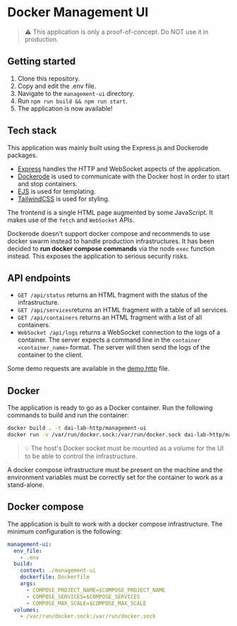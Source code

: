 # Docker Management UI

> ️⚠️ This application is only a proof-of-concept. Do NOT use it in production.

## Getting started

1. Clone this repository.
2. Copy and edit the .env file.
3. Navigate to the `management-ui` directory.
4. Run `npm run build && npm run start`.
5. The application is now available!

## Tech stack

This application was mainly built using the Express.js and Dockerode packages.

- [Express](https://expressjs.com/) handles the HTTP and WebSocket aspects of the application.
- [Dockerode](https://github.com/apocas/dockerode) is used to communicate with the Docker host in order to start and
  stop containers.
- [EJS](https://ejs.co/) is used for templating.
- [TailwindCSS](https://tailwindcss.com/) is used for styling.

The frontend is a single HTML page augmented by some JavaScript. It makes use of the `fetch` and `WebSocket` APIs.

Dockerode doesn't support docker compose and recommends to use docker swarm instead to handle production
infrastructures. It has been decided to **run docker compose commands** via the node `exec` function instead. This
exposes the application to serious security risks.

## API endpoints

- `GET /api/status` returns an HTML fragment with the status of the infrastructure.
- `GET /api/services`returns an HTML fragment with a table of all services.
- `GET /api/containers` returns an HTML fragment with a list of all containers.
- `WebSocket /api/logs` returns a WebSocket connection to the logs of a container. The server expects a command line in
  the `container <container_name>` format. The server will then send the logs of the container to the client.

Some demo requests are available in the [demo.http](./demo.http) file.

## Docker

The application is ready to go as a Docker container. Run the following commands to build and run the container:

```bash
docker build . -t dai-lab-http/management-ui
docker run -v /var/run/docker.sock:/var/run/docker.sock dai-lab-http/management-ui
```

> 💡 The host's Docker socket must be mounted as a volume for the UI to be able to control the infrastructure.

A docker compose infrastructure must be present on the machine and the environment variables must be correctly set for
the container to work as a stand-alone.

## Docker compose

The application is built to work with a docker compose infrastructure. The minimum configuration is the following:

```yaml
management-ui:
  env_file:
    - .env
  build:
    context: ./management-ui
    dockerfile: Dockerfile
    args:
      - COMPOSE_PROJECT_NAME=$COMPOSE_PROJECT_NAME
      - COMPOSE_SERVICES=$COMPOSE_SERVICES
      - COMPOSE_MAX_SCALE=$COMPOSE_MAX_SCALE
  volumes:
    - /var/run/docker.sock:/var/run/docker.sock
```